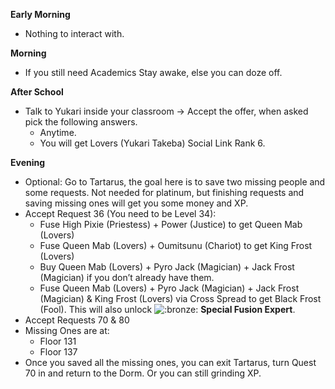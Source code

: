 **Early Morning**

- Nothing to interact with.

**Morning**

- If you still need Academics Stay awake, else you can doze off.

**After School**

- Talk to Yukari inside your classroom -> Accept the offer, when asked pick the following answers.
  - Anytime.
  - You will get Lovers (Yukari Takeba) Social Link Rank 6.

**Evening**

- Optional: Go to Tartarus, the goal here is to save two missing people and some requests. Not needed for platinum, but finishing requests and saving missing ones will get you some money and XP.
- Accept Request 36 (You need to be Level 34):
  - Fuse High Pixie (Priestess) + Power (Justice) to get Queen Mab (Lovers)
  - Fuse Queen Mab (Lovers) + Oumitsunu (Chariot) to get King Frost (Lovers)
  - Buy Queen Mab (Lovers) + Pyro Jack (Magician) + Jack Frost (Magician) if you don’t already have them.
  - Fuse Queen Mab (Lovers) + Pyro Jack (Magician) + Jack Frost (Magician) & King Frost (Lovers) via Cross Spread to get Black Frost (Fool). This will also unlock ![:bronze:](/assets/bronze.png) **Special Fusion Expert**.
- Accept Requests 70 & 80
- Missing Ones are at:
  - Floor 131
  - Floor 137
- Once you saved all the missing ones, you can exit Tartarus, turn Quest 70 in and return to the Dorm. Or you can still grinding XP.
